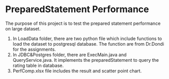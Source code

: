 # PreparedStatement Performance
The purpose of this project is to test the prepared statement performance on large dataset. 
1. In LoadData folder, there are two python file which include functions to load the dataset to postgresql database. The function are from Dr.Dondi for the assignments.
2. In JDBC&Postgres folder, there are ExecMain.java and QueryService.java. It implements the preparedStatement to query the rating table in database.
3. PerfComp.xlsx file includes the result and scatter point chart.
